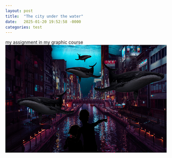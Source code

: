 ```yaml
---
layout: post
title:  "The city under the water"
date:   2025-01-20 19:52:58 -0000
categories: test
---
```


my assignment in my graphic course
![A city under water](/assets/images/city.png)

